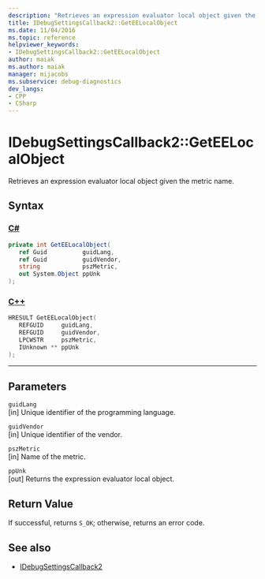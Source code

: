 ```yaml
---
description: "Retrieves an expression evaluator local object given the metric name."
title: IDebugSettingsCallback2::GetEELocalObject
ms.date: 11/04/2016
ms.topic: reference
helpviewer_keywords:
- IDebugSettingsCallback2::GetEELocalObject
author: maiak
ms.author: maiak
manager: mijacobs
ms.subservice: debug-diagnostics
dev_langs:
- CPP
- CSharp
---
```

# IDebugSettingsCallback2::GetEELocalObject

Retrieves an expression evaluator local object given the metric name.

## Syntax

### [C#](#tab/csharp)
```csharp
private int GetEELocalObject(
   ref Guid          guidLang,
   ref Guid          guidVendor,
   string            pszMetric,
   out System.Object ppUnk
);
```
### [C++](#tab/cpp)
```cpp
HRESULT GetEELocalObject(
   REFGUID     guidLang,
   REFGUID     guidVendor,
   LPCWSTR     pszMetric,
   IUnknown ** ppUnk
);
```
---

## Parameters
`guidLang`\
[in] Unique identifier of the programming language.

`guidVendor`\
[in] Unique identifier of the vendor.

`pszMetric`\
[in] Name of the metric.

`ppUnk`\
[out] Returns the expression evaluator local object.

## Return Value
 If successful, returns `S_OK`; otherwise, returns an error code.

## See also
- [IDebugSettingsCallback2](../../../extensibility/debugger/reference/idebugsettingscallback2.md)
